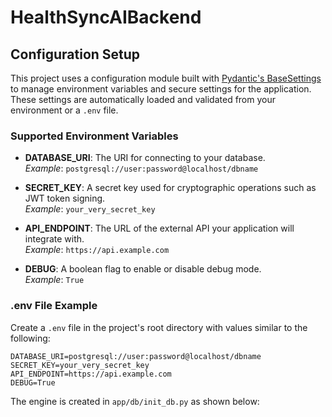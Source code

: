 # HealthSyncAIBackend

## Configuration Setup

This project uses a configuration module built with [Pydantic's BaseSettings](https://pydantic.dev/latest/concepts/pydantic_settings/) to manage environment variables and secure settings for the application. These settings are automatically loaded and validated from your environment or a `.env` file.

### Supported Environment Variables

- **DATABASE_URI**: The URI for connecting to your database.  
  _Example_: `postgresql://user:password@localhost/dbname`

- **SECRET_KEY**: A secret key used for cryptographic operations such as JWT token signing.  
  _Example_: `your_very_secret_key`

- **API_ENDPOINT**: The URL of the external API your application will integrate with.  
  _Example_: `https://api.example.com`

- **DEBUG**: A boolean flag to enable or disable debug mode.  
  _Example_: `True`

### .env File Example

Create a `.env` file in the project's root directory with values similar to the following:
```
DATABASE_URI=postgresql://user:password@localhost/dbname
SECRET_KEY=your_very_secret_key
API_ENDPOINT=https://api.example.com
DEBUG=True
```
The engine is created in `app/db/init_db.py` as shown below:
